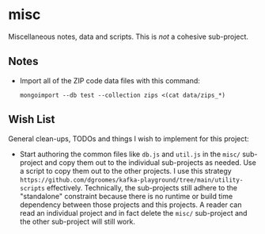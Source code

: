 # misc

Miscellaneous notes, data and scripts. This is *not* a cohesive sub-project.

## Notes

* Import all of the ZIP code data files with this command:
  ```
  mongoimport --db test --collection zips <(cat data/zips_*)
  ```

## Wish List

General clean-ups, TODOs and things I wish to implement for this project:

* Start authoring the common files like `db.js` and `util.js` in the `misc/` sub-project and copy them out to the individual
  sub-projects as needed. Use a script to copy them out to the other projects. I use this strategy `https://github.com/dgroomes/kafka-playground/tree/main/utility-scripts`
  effectively. Technically, the sub-projects still adhere to the "standalone" constraint because there is no runtime or
  build time dependency between those projects and this projects. A reader can read an individual project and in fact
  delete the `misc/` sub-project and the other sub-project will still work.
